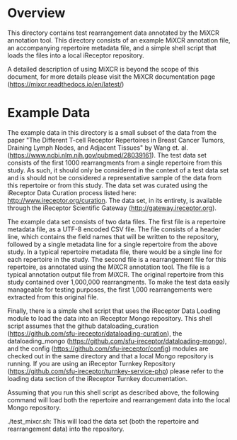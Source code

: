 # Overview 
This directory contains test rearrangement data annotated by the MiXCR annotation tool. This directory consists of an example MiXCR annotation file, an accompanying repertoire metadata file, and a simple shell script that loads the files into a local iReceptor repository.

A detailed description of using MiXCR is beyond the scope of this document, for more details please visit the MiXCR documentation page (https://mixcr.readthedocs.io/en/latest/)

# Example Data

The example data in this directory is a small subset of the data from the paper "The Different T-cell Receptor Repertoires in Breast Cancer Tumors, Draining Lymph Nodes, and Adjacent Tissues" by Wang et. al. (https://www.ncbi.nlm.nih.gov/pubmed/28039161). The test data set consists of the first 1000 rearrangments from a single repertoire from this study. As such, it should only be considered in the context of a test data set and is should not be considered a representative sample of the data from this repertoire or from this study. The data set was curated using the iReceptor Data Curation process listed here: http://www.ireceptor.org/curation. The data set, in its entirety, is available through the iReceptor Scientific Gateway (http://gateway.ireceptor.org).

The example data set consists of two data files. The first file is a repertoire metadata file, as a UTF-8 encoded CSV file. The file consists of a header line, which contains the field names that will be written to the repository, followed by a single metadata line for a single repertoire from the above study. In a typical repertoire metadata file, there would be a single line for each repertoire in the study. The second file is a rearrangement file for this repertoire, as annotated using the MiXCR annotation tool. The file is a typical annotation output file from MiXCR. The original repertoire from this study contained over 1,000,000 rearrangments. To make the test data easily manageable for testing purposes, the first 1,000 rearrangements were extracted from this original file. 

Finally, there is a simple shell script that uses the iReceptor Data Loading module to load the data into an iReceptor Mongo repository. This shell script assumes that the github dataloading_curation (https://github.com/sfu-ireceptor/dataloading-curation), the dataloading_mongo (https://github.com/sfu-ireceptor/dataloading-mongo), and the config (https://github.com/sfu-ireceptor/config) modules are checked out in the same directory and that a local Mongo repository is running. If you are using an iReceptor Turnkey Repository (https://github.com/sfu-ireceptor/turnkey-service-php) please refer to the loading data section of the iReceptor Turnkey documentation.

Assuming that you run this shell script as described above, the following command will load both the repertoire and rearrangement data into the local Mongo repository.

./test_mixcr.sh: This will load the data set (both the repertoire and rearrangement data) into the repository.
